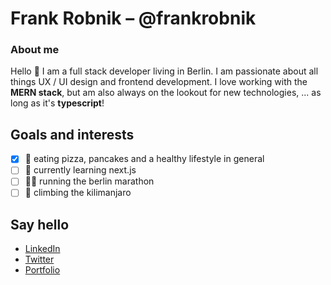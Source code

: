 # Frank Robnik – @frankrobnik
### About me

Hello 👋 I am a full stack developer living in Berlin. I am passionate about all things UX / UI design and frontend development. I love working with the **MERN stack**, but am also always on the lookout for new technologies, ... as long as it's **typescript**!

## Goals and interests

- [x] 🍕 eating pizza, pancakes and a healthy lifestyle in general
- [ ] 🌱 currently learning next.js
- [ ] 🏃‍♂️ running the berlin marathon
- [ ] 🗻 climbing the kilimanjaro

## Say hello

- [LinkedIn](https://www.linkedin.com/in/frank-robnik/)
- [Twitter](https://twitter.com/frobnik)
- [Portfolio](https://www.frank-robnik.de/)
